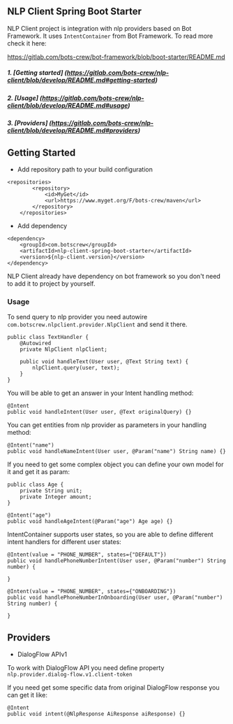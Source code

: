 ## NLP Client Spring Boot Starter

NLP Client project is integration with nlp providers based on Bot Framework.
It uses `IntentContainer` from Bot Framework. To read more check it here:

https://gitlab.com/bots-crew/bot-framework/blob/boot-starter/README.md


##### 1. [Getting started] (https://gitlab.com/bots-crew/nlp-client/blob/develop/README.md#getting-started)
##### 2. [Usage] (https://gitlab.com/bots-crew/nlp-client/blob/develop/README.md#usage)
##### 3. [Providers] (https://gitlab.com/bots-crew/nlp-client/blob/develop/README.md#providers)

## Getting Started

* Add repository path to your build configuration

```
<repositories>
		<repository>
			<id>MyGet</id>
			<url>https://www.myget.org/F/bots-crew/maven</url>
		</repository>
	</repositories>
```
* Add dependency
```
<dependency>
    <groupId>com.botscrew</groupId>
    <artifactId>nlp-client-spring-boot-starter</artifactId>
    <version>${nlp-client.version}</version>
</dependency>
```

NLP Client already have dependency on bot framework so you don't need to add
it to project by yourself.

### Usage
To send query to nlp provider you need autowire `com.botscrew.nlpclient.provider.NlpClient`
and send it there.

```
public class TextHandler {
    @Autowired
    private NlpClient nlpClient;
    
    public void handleText(User user, @Text String text) {
        nlpClient.query(user, text);
    }
}
```

You will be able to get an answer in your Intent handling method:

```
@Intent
public void handleIntent(User user, @Text originalQuery) {}
```

You can get entities from nlp provider as parameters in your handling method:

```
@Intent("name")
public void handleNameIntent(User user, @Param("name") String name) {}
``` 

If you need to get some complex object you can define your own model for it and get it as param:

```
public class Age {
    private String unit;
    private Integer amount;
}

@Intent("age")
public void handleAgeIntent(@Param("age") Age age) {}
```

IntentContainer supports user states, so you are able to define different intent handlers for different user states:

```
@Intent(value = "PHONE_NUMBER", states={"DEFAULT"})
public void handlePhoneNumberIntent(User user, @Param("number") String number) {
    
}

@Intent(value = "PHONE_NUMBER", states={"ONBOARDING"})
public void handlePhoneNumberInOnboarding(User user, @Param("number") String number) {
    
}
```

## Providers

* DialogFlow APIv1

To work with DialogFlow API you need define property `nlp.provider.dialog-flow.v1.client-token`

If you need get some specific data from original DialogFlow response you can get it like:

```
@Intent
public void intent(@NlpResponse AiResponse aiResponse) {}
```


